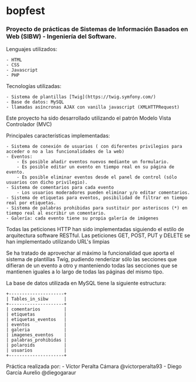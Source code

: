 # bopfest
### Proyecto de prácticas de Sistemas de Información Basados en Web (SIBW) - Ingeniería del Software.

Lenguajes utilizados:

	- HTML
	- CSS
	- Javascript
	- PHP

Tecnologías utilizadas:

	- Sistema de plantillas [Twig](https://twig.symfony.com/)
	- Base de datos: MySQL
	- llamadas asíncronas AJAX con vanilla javascript (XMLHTTPRequest)


Este proyecto ha sido desarrollado utilizando el patrón Modelo Vista Controlador (MVC)


Principales características implementadas:

	- Sistema de conexión de usuarios ( con diferentes privilegios para acceder o no a las funcionalidades de la web)
	- Eventos:
		- Es posible añadir eventos nuevos mediante un formulario.
		- Es posible editar un evento en tiempo real en su página de evento.
		- Es posible eliminar eventos desde el panel de control (sólo usuarios con dicho privilegio).
	- Sistema de comentarios para cada evento
		- Los usuarios moderadores pueden eliminar y/o editar comentarios.
	- Sistema de etiquetas para eventos, posibilidad de filtrar en tiempo real por etiquetas.
	- Sistema de palabras prohibidas para sustituir por asteriscos (*) en tiempo real al escribir un comentario.
	- Galería: cada evento tiene su propia galería de imágenes


Todas las peticiones HTTP han sido implementadas siguiendo el estilo de arquitectura software RESTful.
Las peticiones GET, POST, PUT y DELETE se han implementado utilizando URL's limpias


Se ha tratado de aprovechar al máximo la funcionalidad que aporta el sistema de plantillas Twig, pudiendo renderizar sólo las secciones que difieran de un evento a otro y manteniendo todas las secciones que se mantienen iguales a lo largo de todas las páginas del mismo tipo.


La base de datos utilizada en MySQL tiene la siguiente estructura:

	+---------------------+
	| Tables_in_sibw      |
	+---------------------+
	| comentarios         |
	| etiquetas           |
	| etiquetas_eventos   |
	| eventos             |
	| galeria             |
	| imagenes_eventos    |
	| palabras_prohibidas |
	| polaroids           |
	| usuarios            |
	+---------------------+


Práctica realizada por:
	- Víctor Peralta Cámara @victorperalta93
	- Diego García Aurelio @diegogaraur
